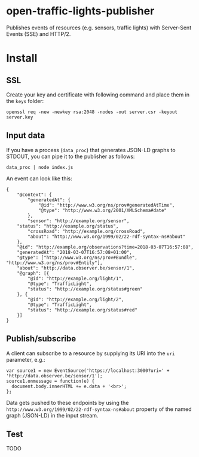 # open-traffic-lights-publisher

Publishes events of resources (e.g. sensors, traffic lights) with Server-Sent Events (SSE) and HTTP/2.
# Install

## SSL

Create your key and certificate with following command and place them in the `keys` folder:
```
openssl req -new -newkey rsa:2048 -nodes -out server.csr -keyout server.key
```

## Input data

If you have a process (`data_proc`) that generates JSON-LD graphs to STDOUT, you can pipe it to
the publisher as follows:
```
data_proc | node index.js
```

An event can look like this:
```
{
	"@context": {
		"generatedAt": {
			"@id": "http://www.w3.org/ns/prov#generatedAtTime",
			"@type": "http://www.w3.org/2001/XMLSchema#date"
		},
		"sensor": "http://example.org/sensor",
    "status": "http://example.org/status",
		"crossRoad": "http://example.org/crossRoad",
		"about": "http://www.w3.org/1999/02/22-rdf-syntax-ns#about"
	},
	"@id": "http://example.org/observations?time=2018-03-07T16:57:08",
	"generatedAt": "2018-03-07T16:57:08+01:00",
	"@type": ["http://www.w3.org/ns/prov#Bundle", "http://www.w3.org/ns/prov#Entity"],
	"about": "http://data.observer.be/sensor/1",
	"@graph": [{
		"@id": "http://example.org/light/1",
		"@type": "TrafficLight",
		"status": "http://example.org/status#green"
	}, {
		"@id": "http://example.org/light/2",
		"@type": "TrafficLight",
		"status": "http://example.org/status#red"
	}]
}
```

## Publish/subscribe

A client can subscribe to a resource by supplying its URI into the `uri` parameter, e.g.:

```
var source1 = new EventSource('https://localhost:3000?uri=' + 'http://data.observer.be/sensor/1');
source1.onmessage = function(e) {
  document.body.innerHTML += e.data + '<br>';
};
```

Data gets pushed to these endpoints by using the `http://www.w3.org/1999/02/22-rdf-syntax-ns#about` property of the named graph (JSON-LD) in the input stream.

## Test

TODO





